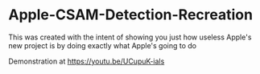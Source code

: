 # Apple-CSAM-Detection-Recreation
This was created with the intent of showing you just how useless Apple's new project is by doing exactly what Apple's going to do

Demonstration at https://youtu.be/UCupuK-ials
